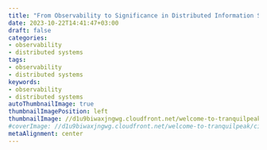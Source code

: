 ```yaml
---
title: "From Observability to Significance in Distributed Information Systems: Paper Summary and Review"
date: 2023-10-22T14:41:47+03:00
draft: false
categories:
- observability
- distributed systems
tags:
- observability
- distributed systems
keywords:
- observability
- distributed systems
autoThumbnailImage: true
thumbnailImagePosition: left
thumbnailImage: //d1u9biwaxjngwg.cloudfront.net/welcome-to-tranquilpeak/city-750.jpg
#coverImage: //d1u9biwaxjngwg.cloudfront.net/welcome-to-tranquilpeak/city.jpg
metaAlignment: center
---
```

